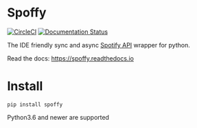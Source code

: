 # Spoffy

[![CircleCI](https://circleci.com/gh/steinitzu/spoffy/tree/master.svg?style=svg)](https://circleci.com/gh/steinitzu/spoffy/tree/master)
[![Documentation Status](https://readthedocs.org/projects/spoffy/badge/?version=latest&style=flat-square)](https://spoffy.readthedocs.io/en/latest/?badge=latest)


The IDE friendly sync and async [Spotify API](https://developer.spotify.com/documentation/web-api/) wrapper for python.

Read the docs: https://spoffy.readthedocs.io


# Install

```
pip install spoffy
```
Python3.6 and newer are supported



